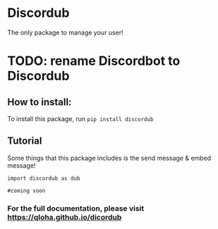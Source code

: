 # Discordub

The only package to manage your user!

# TODO: rename Discordbot to Discordub

## How to install:

To install this package, run ```pip install discordub```

## Tutorial

Some things that this package includes is the send message & embed message!

```
import discordub as dub

#coming soon
```

### For the full documentation, please visit https://qloha.github.io/dicordub
